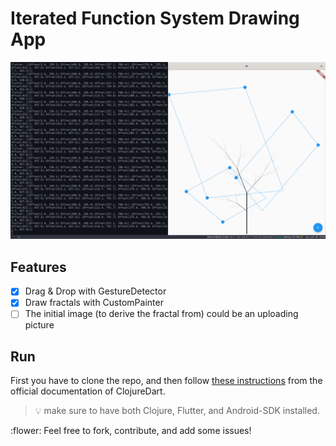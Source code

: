 # Iterated Function System Drawing App

![](./demo.png)

## Features
- [x] Drag & Drop with GestureDetector
- [x] Draw fractals with CustomPainter
- [ ] The initial image (to derive the fractal from) could be an uploading picture

## Run
First you have to clone the repo, and then follow [these instructions](https://github.com/Tensegritics/ClojureDart/blob/main/doc/quick-start.md) from the official documentation of ClojureDart.
> :bulb: make sure to have both Clojure, Flutter, and Android-SDK installed.

:flower: Feel free to fork, contribute, and add some issues!
